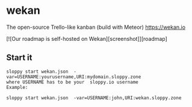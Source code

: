 # wekan

The open-source Trello-like kanban (build with Meteor) https://wekan.io

[![Our roadmap is self-hosted on Wekan][screenshot]][roadmap]

## Start it

```
sloppy start wekan.json  -var=USERNAME:yourusername,URI:mydomain.sloppy.zone
where USERNAME has to be your  sloppy.io username  
Example:
   
sloppy start wekan.json  -var=USERNAME:john,URI:wekan.sloppy.zone
```
